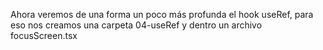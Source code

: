 Ahora veremos de una forma un poco más profunda el hook useRef, para eso nos creamos una carpeta 04-useRef y dentro un archivo focusScreen.tsx